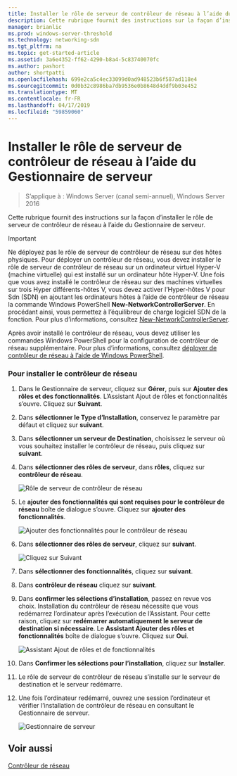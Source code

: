 ```yaml
---
title: Installer le rôle de serveur de contrôleur de réseau à l’aide du Gestionnaire de serveur
description: Cette rubrique fournit des instructions sur la façon d’installer le rôle de serveur de contrôleur de réseau à l’aide du Gestionnaire de serveur dans Windows Server 2016.
manager: brianlic
ms.prod: windows-server-threshold
ms.technology: networking-sdn
ms.tgt_pltfrm: na
ms.topic: get-started-article
ms.assetid: 3a6e4352-ff62-4290-b8a4-5c83740070fc
ms.author: pashort
author: shortpatti
ms.openlocfilehash: 699e2ca5c4ec33099d0ad948523b6f587ad118e4
ms.sourcegitcommit: 0d0b32c8986ba7db9536e0b8648d4ddf9b03e452
ms.translationtype: MT
ms.contentlocale: fr-FR
ms.lasthandoff: 04/17/2019
ms.locfileid: "59859060"
---
```

# <a name="install-the-network-controller-server-role-using-server-manager"></a>Installer le rôle de serveur de contrôleur de réseau à l’aide du Gestionnaire de serveur

>S’applique à : Windows Server (canal semi-annuel), Windows Server 2016

Cette rubrique fournit des instructions sur la façon d’installer le rôle de serveur de contrôleur de réseau à l’aide du Gestionnaire de serveur.

>[!IMPORTANT]
>Ne déployez pas le rôle de serveur de contrôleur de réseau sur des hôtes physiques. Pour déployer un contrôleur de réseau, vous devez installer le rôle de serveur de contrôleur de réseau sur un ordinateur virtuel Hyper-V \(machine virtuelle\) qui est installé sur un ordinateur hôte Hyper-V. Une fois que vous avez installé le contrôleur de réseau sur des machines virtuelles sur trois Hyper différents\-hôtes V, vous devez activer l’Hyper\-hôtes V pour Sdn \(SDN\) en ajoutant les ordinateurs hôtes à l’aide de contrôleur de réseau la commande Windows PowerShell **New-NetworkControllerServer**. En procédant ainsi, vous permettez à l’équilibreur de charge logiciel SDN de la fonction. Pour plus d’informations, consultez [New-NetworkControllerServer](https://technet.microsoft.com/itpro/powershell/windows/network-controller/new-networkcontrollerserver).
  
Après avoir installé le contrôleur de réseau, vous devez utiliser les commandes Windows PowerShell pour la configuration de contrôleur de réseau supplémentaire. Pour plus d’informations, consultez [déployer de contrôleur de réseau à l’aide de Windows PowerShell](../../deploy/Deploy-Network-Controller-using-Windows-PowerShell.md).  
  
### <a name="to-install-network-controller"></a>Pour installer le contrôleur de réseau  
  
1.  Dans le Gestionnaire de serveur, cliquez sur **Gérer**, puis sur **Ajouter des rôles et des fonctionnalités**. L’Assistant Ajout de rôles et fonctionnalités s’ouvre. Cliquez sur **Suivant**.  
  
2.  Dans **sélectionner le Type d’Installation**, conservez le paramètre par défaut et cliquez sur **suivant**.  
  
3.  Dans **sélectionner un serveur de Destination**, choisissez le serveur où vous souhaitez installer le contrôleur de réseau, puis cliquez sur **suivant**.  
  
4.  Dans **sélectionner des rôles de serveur**, dans **rôles**, cliquez sur **contrôleur de réseau**.  
  
    ![Rôle de serveur de contrôleur de réseau](../../../media/Install-the-Network-Controller-server-role-using-Server-Manager/netc_install_07.jpg)  
  
5.  Le **ajouter des fonctionnalités qui sont requises pour le contrôleur de réseau** boîte de dialogue s’ouvre. Cliquez sur **ajouter des fonctionnalités**.  
  
    ![Ajouter des fonctionnalités pour le contrôleur de réseau](../../../media/Install-the-Network-Controller-server-role-using-Server-Manager/netc_install_06.jpg)  
  
6.  Dans **sélectionner des rôles de serveur**, cliquez sur **suivant**.  
  
    ![Cliquez sur Suivant](../../../media/Install-the-Network-Controller-server-role-using-Server-Manager/netc_install_07.jpg)  
  
7.  Dans **sélectionner des fonctionnalités**, cliquez sur **suivant**.  
  
8.  Dans **contrôleur de réseau** cliquez sur **suivant**.  
  
9. Dans **confirmer les sélections d’installation**, passez en revue vos choix. Installation du contrôleur de réseau nécessite que vous redémarrez l’ordinateur après l’exécution de l’Assistant. Pour cette raison, cliquez sur **redémarrer automatiquement le serveur de destination si nécessaire**. Le **Assistant Ajouter des rôles et fonctionnalités** boîte de dialogue s’ouvre. Cliquez sur **Oui**.  
  
    ![Assistant Ajout de rôles et de fonctionnalités](../../../media/Install-the-Network-Controller-server-role-using-Server-Manager/netc_install_11.jpg)  
  
10. Dans **Confirmer les sélections pour l’installation**, cliquez sur **Installer**.  
  
11. Le rôle de serveur de contrôleur de réseau s’installe sur le serveur de destination et le serveur redémarre.  
  
12. Une fois l’ordinateur redémarré, ouvrez une session l’ordinateur et vérifier l’installation de contrôleur de réseau en consultant le Gestionnaire de serveur.  
  
    ![Gestionnaire de serveur](../../../media/Install-the-Network-Controller-server-role-using-Server-Manager/nc_013.jpg)  
  
## <a name="see-also"></a>Voir aussi  
[Contrôleur de réseau](Network-Controller.md)  
  


